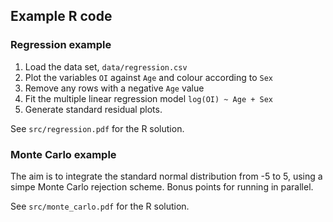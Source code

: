 ## Example R code

### Regression example

1. Load the data set, `data/regression.csv` 
1. Plot the variables `OI` against `Age` and colour according to `Sex`
1. Remove any rows with a negative `Age` value
1. Fit the multiple linear regression model `log(OI) ~ Age + Sex`
1. Generate standard residual plots. 

See `src/regression.pdf` for the R solution.

### Monte Carlo example

The aim is to integrate the standard normal distribution from -5 to 5, using a 
simpe Monte Carlo rejection scheme. Bonus points for running in parallel.

See `src/monte_carlo.pdf` for the R solution.
